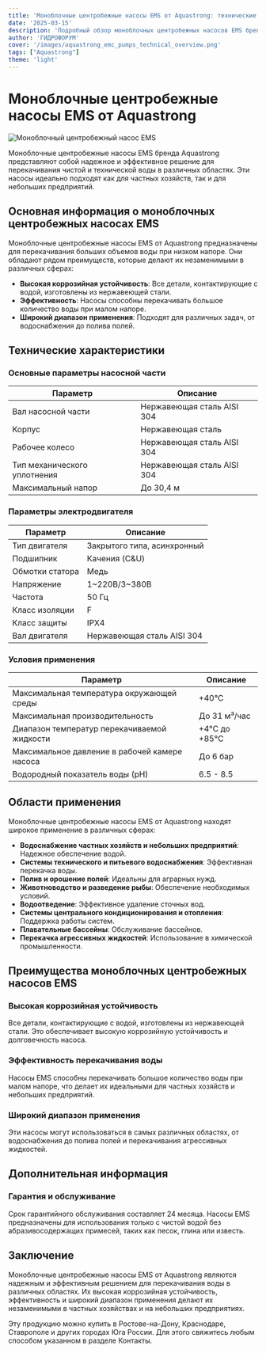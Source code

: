 ```yaml
---
title: 'Моноблочные центробежные насосы EMS от Aquastrong: технические характеристики и применение'
date: '2025-03-15'
description: 'Подробный обзор моноблочных центробежных насосов EMS бренда Aquastrong, их характеристик, преимуществ и областей применения.'
author: 'ГИДРОФОРУМ'
cover: '/images/aquastrong_emc_pumps_technical_overview.png'
tags: ["Aquastrong"]
theme: 'light'
---
```

# Моноблочные центробежные насосы EMS от Aquastrong

![Моноблочный центробежный насос EMS](/images/aquastrong_emc_pumps_technical_overview.png)

Моноблочные центробежные насосы EMS бренда Aquastrong представляют собой надежное и эффективное решение для перекачивания чистой и технической воды в различных областях. Эти насосы идеально подходят как для частных хозяйств, так и для небольших предприятий.

## Основная информация о моноблочных центробежных насосах EMS

Моноблочные центробежные насосы EMS от Aquastrong предназначены для перекачивания больших объемов воды при низком напоре. Они обладают рядом преимуществ, которые делают их незаменимыми в различных сферах:

- **Высокая коррозийная устойчивость**: Все детали, контактирующие с водой, изготовлены из нержавеющей стали.
- **Эффективность**: Насосы способны перекачивать большое количество воды при малом напоре.
- **Широкий диапазон применения**: Подходят для различных задач, от водоснабжения до полива полей.

## Технические характеристики

### Основные параметры насосной части

| Параметр                   | Описание                                       |
|----------------------------|------------------------------------------------|
| Вал насосной части         | Нержавеющая сталь AISI 304                    |
| Корпус                       | Нержавеющая сталь                               |
| Рабочее колесо              | Нержавеющая сталь AISI 304                     |
| Тип механического уплотнения | Нержавеющая сталь AISI 304                      |
| Максимальный напор         | До 30,4 м                                       |

### Параметры электродвигателя

| Параметр                   | Описание                                       |
|----------------------------|------------------------------------------------|
| Тип двигателя              | Закрытого типа, асинхронный                     |
| Подшипник                  | Качения (C&U)                                  |
| Обмотки статора            | Медь                                            |
| Напряжение                 | 1~220B/3~380B                                   |
| Частота                    | 50 Гц                                           |
| Класс изоляции             | F                                               |
| Класс защиты               | IPХ4                                           |
| Вал двигателя              | Нержавеющая сталь AISI 304                     |

### Условия применения

| Параметр                   | Описание                                       |
|----------------------------|------------------------------------------------|
| Максимальная температура окружающей среды | +40°C                                  |
| Максимальная производительность | До 31 м³/час                            |
| Диапазон температур перекачиваемой жидкости | +4°C до +85°C                    |
| Максимальное давление в рабочей камере насоса | До 6 бар                          |
| Водородный показатель воды (pH) | 6.5 - 8.5                              |

## Области применения

Моноблочные центробежные насосы EMS от Aquastrong находят широкое применение в различных сферах:

- **Водоснабжение частных хозяйств и небольших предприятий**: Надежное обеспечение водой.
- **Системы технического и питьевого водоснабжения**: Эффективная перекачка воды.
- **Полив и орошение полей**: Идеальны для аграрных нужд.
- **Животноводство и разведение рыбы**: Обеспечение необходимых условий.
- **Водоотведение**: Эффективное удаление сточных вод.
- **Системы центрального кондиционирования и отопления**: Поддержка работы систем.
- **Плавательные бассейны**: Обслуживание бассейнов.
- **Перекачка агрессивных жидкостей**: Использование в химической промышленности.

## Преимущества моноблочных центробежных насосов EMS

### Высокая коррозийная устойчивость

Все детали, контактирующие с водой, изготовлены из нержавеющей стали. Это обеспечивает высокую коррозийную устойчивость и долговечность насоса.

### Эффективность перекачивания воды

Насосы EMS способны перекачивать большое количество воды при малом напоре, что делает их идеальными для частных хозяйств и небольших предприятий.

### Широкий диапазон применения

Эти насосы могут использоваться в самых различных областях, от водоснабжения до полива полей и перекачивания агрессивных жидкостей.

## Дополнительная информация

### Гарантия и обслуживание

Срок гарантийного обслуживания составляет 24 месяца. Насосы EMS предназначены для использования только с чистой водой без абразивосодержащих примесей, таких как песок, глина или известь.

## Заключение

Моноблочные центробежные насосы EMS от Aquastrong являются надежным и эффективным решением для перекачивания воды в различных областях. Их высокая коррозийная устойчивость, эффективность и широкий диапазон применения делают их незаменимыми в частных хозяйствах и на небольших предприятиях.

Эту продукцию можно купить в Ростове-на-Дону, Краснодаре, Ставрополе и других городах Юга России. Для этого свяжитесь любым способом указанном в разделе Контакты.
```
